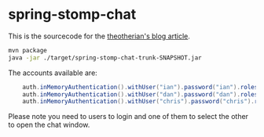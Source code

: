 spring-stomp-chat
=================

This is the sourcecode for the [theotherian's blog article](http://www.theotherian.com/2014/03/spring-boot-websockets-stomp-chat.html). 

```sh
mvn package
java -jar ./target/spring-stomp-chat-trunk-SNAPSHOT.jar
```

The accounts available are: 

```java
    auth.inMemoryAuthentication().withUser("ian").password("ian").roles("USER");
    auth.inMemoryAuthentication().withUser("dan").password("dan").roles("USER");
    auth.inMemoryAuthentication().withUser("chris").password("chris").roles("USER");
```

Please note you need to users to login and one of them to select the other to open the chat window. 

